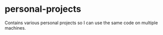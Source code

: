 # personal-projects
Contains various personal projects so I can use the same code on multiple machines.
